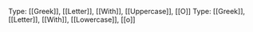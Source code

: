Type: [[Greek]], [[Letter]], [[With]], [[Uppercase]], [[Ο]]
Type: [[Greek]], [[Letter]], [[With]], [[Lowercase]], [[ο]]
